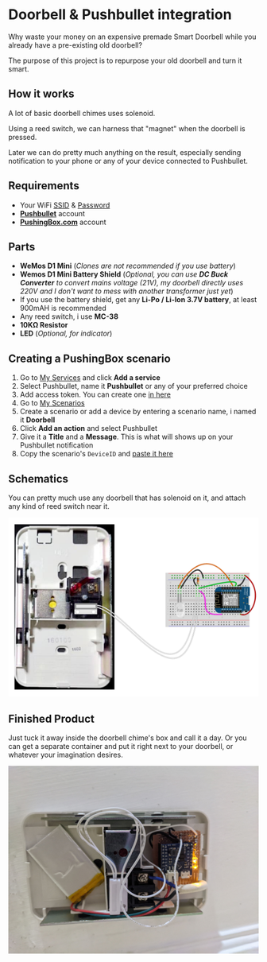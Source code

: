 # Doorbell & Pushbullet integration
Why waste your money on an expensive premade Smart Doorbell while you already have a pre-existing old doorbell?

The purpose of this project is to repurpose your old doorbell and turn it smart.

## How it works
A lot of basic doorbell chimes uses solenoid.

Using a reed switch, we can harness that "magnet" when the doorbell is pressed.

Later we can do pretty much anything on the result, especially sending notification to your phone or any of your device connected to Pushbullet.

## Requirements
* Your WiFi [SSID](./esp8266_reed_sw_pb_wificlient/esp8266_reed_sw_pb_wificlient.ino#L8) & [Password](./esp8266_reed_sw_pb_wificlient/esp8266_reed_sw_pb_wificlient.ino#L9)
* [**Pushbullet**](https://pushbullet.com) account
* [**PushingBox.com**](https://pushingbox.com) account

## Parts
* **WeMos D1 Mini** (<i>Clones are not recommended if you use battery</i>)
* **Wemos D1 Mini Battery Shield** (<i>Optional, you can use **DC Buck Converter** to convert mains voltage (21V), my doorbell directly uses 220V and I don't want to mess with another transformer just yet</i>)
* If you use the battery shield, get any **Li-Po / Li-Ion 3.7V battery**, at least 900mAH is recommended
* Any reed switch, i use **MC-38**
* **10KΩ Resistor**
* **LED** (<i>Optional, for indicator</i>)

## Creating a PushingBox scenario
  1. Go to [My Services](https://pushingbox.com/services.php) and click **Add a service**
  2. Select Pushbullet, name it **Pushbullet** or any of your preferred choice
  3. Add access token. You can create one [in here](https://pushbullet.com/account)
  4. Go to [My Scenarios](https://pushingbox.com/scenarios.php)
  5. Create a scenario or add a device by entering a scenario name, i named it **Doorbell**
  6. Click **Add an action** and select Pushbullet
  7. Give it a **Title** and a **Message**. This is what will shows up on your Pushbullet notification
  8. Copy the scenario's `DeviceID` and [paste it here](./esp8266_reed_sw_pb_wificlient/esp8266_reed_sw_pb_wificlient.ino#L11)

## Schematics
You can pretty much use any doorbell that has solenoid on it, and attach any kind of reed switch near it.

![Schematics](./Schematics.png)

## Finished Product
Just tuck it away inside the doorbell chime's box and call it a day. Or you can get a separate container and put it right next to your doorbell, or whatever your imagination desires.

![Result](./Result.jpg)
